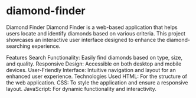 # diamond-finder
Diamond Finder
Diamond Finder is a web-based application that helps users locate and identify diamonds based on various criteria. This project showcases an interactive user interface designed to enhance the diamond-searching experience.

Features
Search Functionality: Easily find diamonds based on type, size, and quality.
Responsive Design: Accessible on both desktop and mobile devices.
User-Friendly Interface: Intuitive navigation and layout for an enhanced user experience.
Technologies Used
HTML: For the structure of the web application.
CSS: To style the application and ensure a responsive layout.
JavaScript: For dynamic functionality and interactivity.
